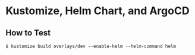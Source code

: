 # Kustomize, Helm Chart, and ArgoCD

## How to Test
```
$ kustomize build overlays/dev --enable-helm --helm-command helm
```